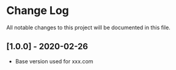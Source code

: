 # Change Log

All notable changes to this project will be documented in this file.

## [1.0.0] - 2020-02-26

- Base version used for xxx.com
